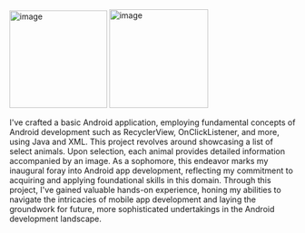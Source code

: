<img width="172" alt="image" src="https://github.com/aaranayaadi/Animals_App/assets/37096846/71a4b15b-4695-42df-a5a0-def1001d8d34">
<img width="174" alt="image" src="https://github.com/aaranayaadi/Animals_App/assets/37096846/d3d75006-3a26-4d45-a86a-d0137c7e0f6e">

I've crafted a basic Android application, employing fundamental concepts of Android development such as RecyclerView, OnClickListener, and more, using Java and XML. This project revolves around showcasing a list of select animals. Upon selection, each animal provides detailed information accompanied by an image. As a sophomore, this endeavor marks my inaugural foray into Android app development, reflecting my commitment to acquiring and applying foundational skills in this domain. Through this project, I've gained valuable hands-on experience, honing my abilities to navigate the intricacies of mobile app development and laying the groundwork for future, more sophisticated undertakings in the Android development landscape.
